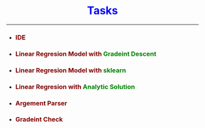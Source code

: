 <h1 style='color:blue;text-align:center;'>Tasks</h1>

---
- <h3  style='color:maroon;'>IDE</h3>

- <h3  style='color:maroon;'>Linear Regresion Model with <span style='color:green;'>Gradeint Descent</span></h3>
- <h3  style='color:maroon;'>Linear Regresion Model with <span style='color:green;'>sklearn</span></h3>


 - <h3  style='color:maroon;'>Linear Regresion with <span style='color:green;'>Analytic Solution</span></h3>

  - <h3  style='color:maroon;'>Argement Parser</h3>
  - <h3  style='color:maroon;'>Gradeint Check</h3>